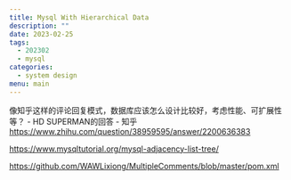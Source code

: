 ```yaml
---
title: Mysql With Hierarchical Data
description: ""
date: 2023-02-25
tags:
  - 202302
  - mysql
categories:
  - system design
menu: main
---
```


像知乎这样的评论回复模式，数据库应该怎么设计比较好，考虑性能、可扩展性等？ - HD SUPERMAN的回答 - 知乎
https://www.zhihu.com/question/38959595/answer/2200636383

https://www.mysqltutorial.org/mysql-adjacency-list-tree/

https://github.com/WAWLixiong/MultipleComments/blob/master/pom.xml